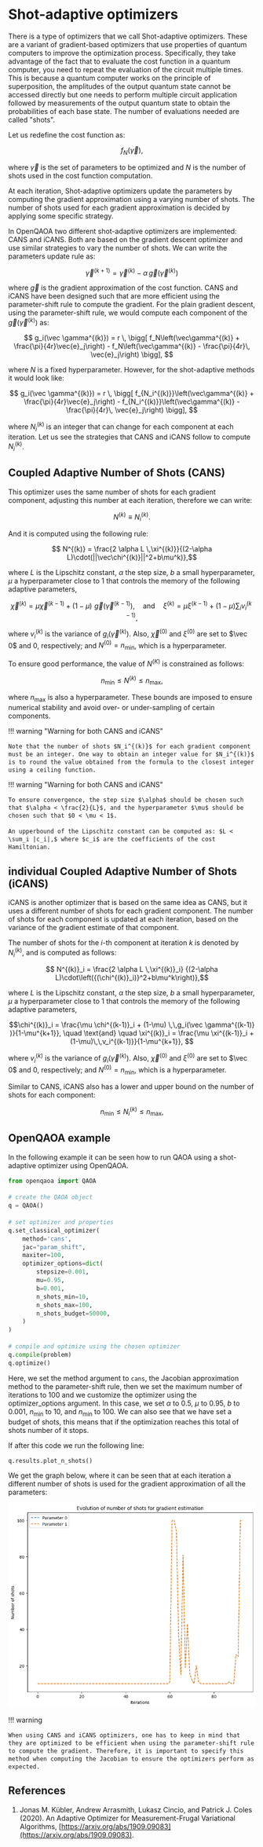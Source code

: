 # Shot-adaptive optimizers

There is a type of optimizers that we call Shot-adaptive optimizers. These are a variant of gradient-based optimizers that use properties of quantum computers to improve the optimization process. Specifically, they take advantage of the fact that to evaluate the cost function in a quantum computer, you need to repeat the evaluation of the circuit multiple times. This is because a quantum computer works on the principle of superposition, the amplitudes of the output quantum state cannot be accessed directly but one needs to perform multiple circuit application followed by measurements of the output quantum state to obtain the probabilities of each base state. The number of evaluations needed are called "shots". 

Let us redefine the cost function as:

$$ f_N(\vec\gamma), $$

where $\vec\gamma$ is the set of parameters to be optimized and $N$ is the number of shots used in the cost function computation.

At each iteration, Shot-adaptive optimizers update the parameters by computing the gradient approximation using a varying number of shots. The number of shots used for each gradient approximation is decided by applying some specific strategy.

In OpenQAOA two different shot-adaptive optimizers are implemented: CANS and iCANS. Both are based on the gradient descent optimizer and use similar strategies to vary the number of shots. We can write the parameters update rule as:

$$ \vec\gamma^{(k+1)} = \vec\gamma^{(k)} - \alpha \, \vec g(\vec \gamma^{(k)}) $$

where $\vec g$ is the gradient approximation of the cost function. CANS and iCANS have been designed such that are more efficient using the parameter-shift rule to compute the gradient. For the plain gradient descent, using the parameter-shift rule, we would compute each component of the $\vec g(\vec \gamma^{(k)})$ as:

$$ g_i(\vec \gamma^{(k)}) = r \, \bigg[ f_N\left(\vec\gamma^{(k)} + \frac{\pi}{4r}\vec{e}_j\right) - f_N\left(\vec\gamma^{(k)} - \frac{\pi}{4r}\, \vec{e}_j\right) \bigg], $$

where $N$ is a fixed hyperparameter. However, for the shot-adaptive methods it would look like:

$$ g_i(\vec \gamma^{(k)}) = r \, \bigg[ f_{N_i^{(k)}}\left(\vec\gamma^{(k)} + \frac{\pi}{4r}\vec{e}_j\right) - f_{N_i^{(k)}}\left(\vec\gamma^{(k)} - \frac{\pi}{4r}\, \vec{e}_j\right) \bigg], $$

where ${N_i^{(k)}}$ is an integer that can change for each component at each iteration. Let us see the strategies that CANS and iCANS follow to compute ${N_i^{(k)}}$.


## Coupled Adaptive Number of Shots (CANS)

This optimizer uses the same number of shots for each gradient component, adjusting this number at each iteration, therefore we can write:

$$ N^{(k)}\equiv N_i^{(k)} .$$

And it is computed using the following rule:

$$ N^{(k)} =  \frac{2 \alpha L \,\xi^{(k)}}{(2-\alpha L)\cdot(||\vec\chi^{(k)}||^2+b\mu^k)},$$

where $L$ is the Lipschitz constant, $\alpha$ the step size, $b$ a small hyperparameter, $\mu$ a hyperparameter close to 1 that controls the memory of the following adaptive parameters, 

$$\vec\chi^{(k)}  = \mu \vec\chi^{(k-1)}  + (1-\mu)\,\,\vec g(\vec \gamma^{(k-1)} ), \quad \text{and} \quad  \xi^{(k)} = \mu \xi^{(k-1)} + (1-\mu)\sum_i v_i^{(k-1)}, $$

where $v_i^{(k)}$ is the variance of $g_i(\vec\gamma^{(k)})$. Also, $\vec\chi^{(0)}$ and $\xi^{(0)}$ are set to $\vec 0$ and $0$, respectively; and $N^{(0)}=n_{\text{min}}$, which is a hyperparameter. 

To ensure good performance, the value of $N^{(K)}$ is constrained as follows:

$$n_{\text{min}} \leq N^{(k)} \leq n_{\text{max}}, $$

where $n_{\text{max}}$ is also a hyperparameter. These bounds are imposed to ensure numerical stability and avoid over- or under-sampling of certain components.
 

!!! warning "Warning for both CANS and iCANS"

    Note that the number of shots $N_i^{(k)}$ for each gradient component must be an integer. One way to obtain an integer value for $N_i^{(k)}$ is to round the value obtained from the formula to the closest integer using a ceiling function.

!!! warning "Warning for both CANS and iCANS"

    To ensure convergence, the step size $\alpha$ should be chosen such that $\alpha < \frac{2}{L}$, and the hyperparameter $\mu$ should be chosen such that $0 < \mu < 1$.

    An upperbound of the Lipschitz constant can be computed as: $L < \sum_i |c_i|,$ where $c_i$ are the coefficients of the cost Hamiltonian. 

## individual Coupled Adaptive Number of Shots (iCANS)
iCANS is another optimizer that is based on the same idea as CANS, but it uses a different number of shots for each gradient component. The number of shots for each component is updated at each iteration, based on the variance of the gradient estimate of that component.

The number of shots for the $i\text{-th}$ component at iteration $k$ is denoted by $N_i^{(k)}$, and is computed as follows:

$$ N^{(k)}_i =  \frac{2 \alpha L \,\xi^{(k)}_i} {(2-\alpha L)\cdot\left({(\chi^{(k)}_i)}^2+b\mu^k\right)},$$

where $L$ is the Lipschitz constant, $\alpha$ the step size, $b$ a small hyperparameter, $\mu$ a hyperparameter close to 1 that controls the memory of the following adaptive parameters, 

$$\chi^{(k)}_i  = \frac{\mu \chi^{(k-1)}_i + (1-\mu) \,\,g_i(\vec \gamma^{(k-1)} )}{1-\mu^{k+1}}, \quad \text{and} \quad  \xi^{(k)}_i = \frac{\mu \xi^{(k-1)}_i + (1-\mu)\,\,v_i^{(k-1)}}{1-\mu^{k+1}}, $$

where $v_i^{(k)}$ is the variance of $g_i(\vec\gamma^{(k)})$. Also, $\vec\chi^{(0)}$ and $\xi^{(0)}$ are set to $\vec 0$ and $0$, respectively; and $N^{(0)}=n_{\text{min}}$, which is a hyperparameter.


Similar to CANS, iCANS also has a lower and upper bound on the number of shots for each component:

$$n_{\text{min}} \leq N^{(k)}_i \leq n_{\text{max}}, $$

## OpenQAOA example

In the following example it can be seen how to run QAOA using a shot-adaptive optimizer using OpenQAOA.

```Python hl_lines="6-19"
from openqaoa import QAOA 

# create the QAOA object
q = QAOA()

# set optimizer and properties
q.set_classical_optimizer(
    method='cans', 
    jac="param_shift", 
    maxiter=100,
    optimizer_options=dict(
        stepsize=0.001,
        mu=0.95,
        b=0.001,        
        n_shots_min=10,
        n_shots_max=100,
        n_shots_budget=50000,
    )
)

# compile and optimize using the chosen optimizer
q.compile(problem)
q.optimize()
```
Here, we set the method argument to `cans`, the Jacobian approximation method to the parameter-shift rule, then we set the maximum number of iterations to 100 and we customize the optimizer using the optimizer_options argument. In this case, we set $\alpha$ to $0.5$, $\mu$ to $0.95$, $b$ to $0.001$, $n_{\text{min}}$ to 10, and $n_{\text{min}}$ to 100. We can also see that we have set a budget of shots, this means that if the optimization reaches this total of shots number of it stops. 

If after this code we run the following line:
```Python 
q.results.plot_n_shots()
```
We get the graph below, where it can be seen that at each iteration a different number of shots is used for the gradient approximation of all the parameters:

![graph-shot-adaptive](../img/graph-shot-adaptive.png)


!!! warning 

    When using CANS and iCANS optimizers, one has to keep in mind that they are optimized to be efficient when using the parameter-shift rule to compute the gradient. Therefore, it is important to specify this method when computing the Jacobian to ensure the optimizers perform as expected.

References
----------
1. Jonas M. Kübler, Andrew Arrasmith, Lukasz Cincio, and Patrick J. Coles (2020). An Adaptive Optimizer for Measurement-Frugal Variational Algorithms, [https://arxiv.org/abs/1909.09083](https://arxiv.org/abs/1909.09083).

